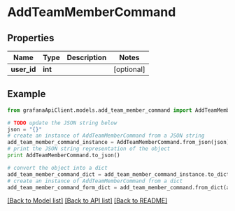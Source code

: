 # AddTeamMemberCommand


## Properties
Name | Type | Description | Notes
------------ | ------------- | ------------- | -------------
**user_id** | **int** |  | [optional] 

## Example

```python
from grafanaApiClient.models.add_team_member_command import AddTeamMemberCommand

# TODO update the JSON string below
json = "{}"
# create an instance of AddTeamMemberCommand from a JSON string
add_team_member_command_instance = AddTeamMemberCommand.from_json(json)
# print the JSON string representation of the object
print AddTeamMemberCommand.to_json()

# convert the object into a dict
add_team_member_command_dict = add_team_member_command_instance.to_dict()
# create an instance of AddTeamMemberCommand from a dict
add_team_member_command_form_dict = add_team_member_command.from_dict(add_team_member_command_dict)
```
[[Back to Model list]](../README.md#documentation-for-models) [[Back to API list]](../README.md#documentation-for-api-endpoints) [[Back to README]](../README.md)


